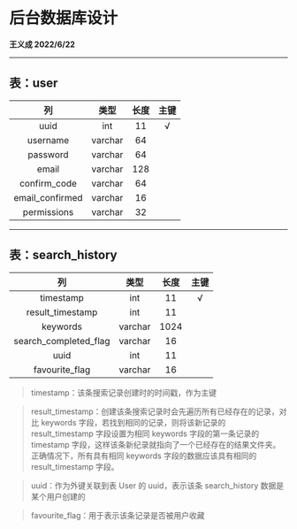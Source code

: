 # 后台数据库设计

**王义成 2022/6/22**

---

## 表：user

|  列  | 类型 | 长度 | 主键
| :--: | :--: | :--: | :--: |
| uuid | int | 11 | √ 
| username | varchar | 64 |
| password | varchar | 64 |
| email | varchar | 128 |
| confirm_code | varchar | 64 |
| email_confirmed | varchar | 16 |
| permissions | varchar | 32 |

---

## 表：search_history

|  列  | 类型 | 长度 | 主键
| :--: | :--: | :--: | :--: |
| timestamp | int | 11 | √ 
| result_timestamp | int | 11 |
| keywords | varchar | 1024 |
| search_completed_flag | varchar | 16 |
| uuid | int | 11 |
| favourite_flag | varchar | 16 |

> timestamp：该条搜索记录创建时的时间戳，作为主键

> result_timestamp：创建该条搜索记录时会先遍历所有已经存在的记录，对比 keywords 字段，若找到相同的记录，则将该新记录的 result_timestamp 字段设置为相同 keywords 字段的第一条记录的 timestamp 字段，这样该条新纪录就指向了一个已经存在的结果文件夹。正确情况下，所有具有相同 keywords 字段的数据应该具有相同的 result_timestamp 字段。 

> uuid：作为外键关联到表 User 的 uuid，表示该条 search_history 数据是某个用户创建的

> favourite_flag：用于表示该条记录是否被用户收藏



